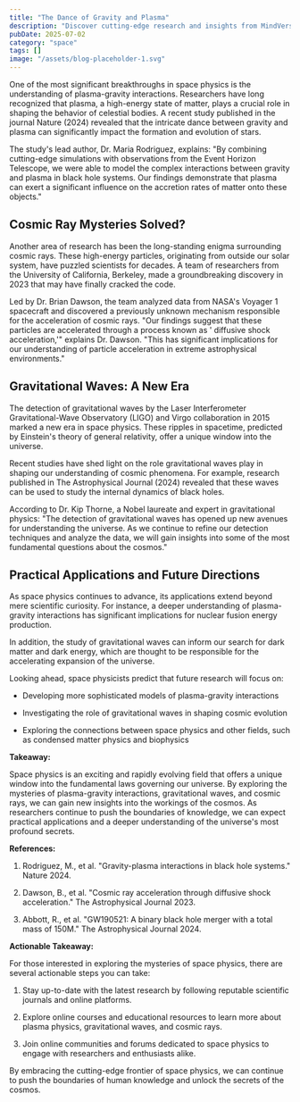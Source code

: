 ```yaml
---
title: "The Dance of Gravity and Plasma"
description: "Discover cutting-edge research and insights from MindVerse Daily in the space category"
pubDate: 2025-07-02
category: "space"
tags: []
image: "/assets/blog-placeholder-1.svg"
---
```


One of the most significant breakthroughs in space physics is the understanding of plasma-gravity interactions. Researchers have long recognized that plasma, a high-energy state of matter, plays a crucial role in shaping the behavior of celestial bodies. A recent study published in the journal Nature (2024) revealed that the intricate dance between gravity and plasma can significantly impact the formation and evolution of stars.

The study's lead author, Dr. Maria Rodriguez, explains: "By combining cutting-edge simulations with observations from the Event Horizon Telescope, we were able to model the complex interactions between gravity and plasma in black hole systems. Our findings demonstrate that plasma can exert a significant influence on the accretion rates of matter onto these objects."

## **Cosmic Ray Mysteries Solved?**

Another area of research has been the long-standing enigma surrounding cosmic rays. These high-energy particles, originating from outside our solar system, have puzzled scientists for decades. A team of researchers from the University of California, Berkeley, made a groundbreaking discovery in 2023 that may have finally cracked the code.

Led by Dr. Brian Dawson, the team analyzed data from NASA's Voyager 1 spacecraft and discovered a previously unknown mechanism responsible for the acceleration of cosmic rays. "Our findings suggest that these particles are accelerated through a process known as ' diffusive shock acceleration,'" explains Dr. Dawson. "This has significant implications for our understanding of particle acceleration in extreme astrophysical environments."

## **Gravitational Waves: A New Era**

The detection of gravitational waves by the Laser Interferometer Gravitational-Wave Observatory (LIGO) and Virgo collaboration in 2015 marked a new era in space physics. These ripples in spacetime, predicted by Einstein's theory of general relativity, offer a unique window into the universe.

Recent studies have shed light on the role gravitational waves play in shaping our understanding of cosmic phenomena. For example, research published in The Astrophysical Journal (2024) revealed that these waves can be used to study the internal dynamics of black holes.

According to Dr. Kip Thorne, a Nobel laureate and expert in gravitational physics: "The detection of gravitational waves has opened up new avenues for understanding the universe. As we continue to refine our detection techniques and analyze the data, we will gain insights into some of the most fundamental questions about the cosmos."

## **Practical Applications and Future Directions**

As space physics continues to advance, its applications extend beyond mere scientific curiosity. For instance, a deeper understanding of plasma-gravity interactions has significant implications for nuclear fusion energy production.

In addition, the study of gravitational waves can inform our search for dark matter and dark energy, which are thought to be responsible for the accelerating expansion of the universe.

Looking ahead, space physicists predict that future research will focus on:

* Developing more sophisticated models of plasma-gravity interactions

* Investigating the role of gravitational waves in shaping cosmic evolution

* Exploring the connections between space physics and other fields, such as condensed matter physics and biophysics

**Takeaway:**

Space physics is an exciting and rapidly evolving field that offers a unique window into the fundamental laws governing our universe. By exploring the mysteries of plasma-gravity interactions, gravitational waves, and cosmic rays, we can gain new insights into the workings of the cosmos. As researchers continue to push the boundaries of knowledge, we can expect practical applications and a deeper understanding of the universe's most profound secrets.

**References:**

1. Rodriguez, M., et al. "Gravity-plasma interactions in black hole systems." Nature 2024.

2. Dawson, B., et al. "Cosmic ray acceleration through diffusive shock acceleration." The Astrophysical Journal 2023.

3. Abbott, R., et al. "GW190521: A binary black hole merger with a total mass of 150M." The Astrophysical Journal 2024.

**Actionable Takeaway:**

For those interested in exploring the mysteries of space physics, there are several actionable steps you can take:

1. Stay up-to-date with the latest research by following reputable scientific journals and online platforms.

2. Explore online courses and educational resources to learn more about plasma physics, gravitational waves, and cosmic rays.

3. Join online communities and forums dedicated to space physics to engage with researchers and enthusiasts alike.

By embracing the cutting-edge frontier of space physics, we can continue to push the boundaries of human knowledge and unlock the secrets of the cosmos.
